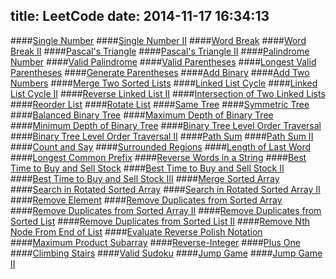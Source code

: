 title: LeetCode
date: 2014-11-17 16:34:13
---

####[Single Number](/-LeetCode-Single-Number/)
####[Single Number II](/-LeetCode-Single-Number-II/)
####[Word Break](/-LeetCode-Word-Break/)
####[Word Break II](/-LeetCode-Word-Break-II/)
####[Pascal's Triangle](/-LeetCode-Pascal-s-Triangle/)
####[Pascal's Triangle II](/-LeetCode-Pascal-s-Triangle-II/)
####[Palindrome Number](/-LeetCode-Palindrome-Number/)
####[Valid Palindrome](/-LeetCode-Valid-Palindrome/)
####[Valid Parentheses](/-LeetCode-Valid-Parentheses/)
####[Longest Valid Parentheses](/-LeetCode-Longest-Valid-Parentheses/)
####[Generate Parentheses](/-LeetCode-Generate-Parentheses/)
####[Add Binary](/-LeetCode-Add-Binary/)
####[Add Two Numbers](/-LeetCode-Add-Two-Numbers/)
####[Merge Two Sorted Lists](/-LeetCode-Merge-Two-Sorted-Lists/)
####[Linked List Cycle](/-LeetCode-Linked-List-Cycle/)
####[Linked List Cycle II](/-LeetCode-Linked-List-Cycle-II/)
####[Reverse Linked List II](/-LeetCode-Reverse-Linked-List-II/)
####[Intersection of Two Linked Lists](/-LeetCode-Intersection-of-Two-Linked-Lists/)
####[Reorder List](/-LeetCode-Reorder-List/)
####[Rotate List](/-LeetCode-Rotate-List/)
####[Same Tree](/-LeetCode-Same-Tree/)
####[Symmetric Tree](/-LeetCode-Symmetric-Tree/)
####[Balanced Binary Tree](/-LeetCode-Balanced-Binary-Tree/)
####[Maximum Depth of Binary Tree](/-LeetCode-Maximum-Depth-of-Binary-Tree/)
####[Minimum Depth of Binary Tree](/-LeetCode-Minimum-Depth-of-Binary-Tree/)
####[Binary Tree Level Order Traversal](/-LeetCode-Binary-Tree-Level-Order-Traversal/)
####[Binary Tree Level Order Traversal II](/-LeetCode-Binary-Tree-Level-Order-Traversal-II/)
####[Path Sum](/-LeetCode-Path-Sum/)
####[Path Sum II](/-LeetCode-Path-Sum-II/)
####[Count and Say](/-LeetCode-Count-and-Say/)
####[Surrounded Regions](/-LeetCode-Surrounded-Regions/)
####[Length of Last Word](/-LeetCode-Length-of-Last-Word/)
####[Longest Common Prefix](/-LeetCode-Longest-Common-Prefix/)
####[Reverse Words in a String](/-LeetCode-Reverse-Words-in-a-String/)
####[Best Time to Buy and Sell Stock](/-LeetCode-Best-Time-to-Buy-and-Sell-Stock/)
####[Best Time to Buy and Sell Stock II](/-LeetCode-Best-Time-to-Buy-and-Sell-Stock-II/)
####[Best Time to Buy and Sell Stock III](/-LeetCode-Best-Time-to-Buy-and-Sell-Stock-III/)
####[Merge Sorted Array](/-LeetCode-Merge-Sorted-Array/)
####[Search in Rotated Sorted Array](/-LeetCode-Search-in-Rotated-Sorted-Array/)
####[Search in Rotated Sorted Array II](/-LeetCode-Search-in-Rotated-Sorted-Array-II/)
####[Remove Element](/-LeetCode-Remove-Element/)
####[Remove Duplicates from Sorted Array](/-LeetCode-Remove-Duplicates-from-Sorted-Array/)
####[Remove Duplicates from Sorted Array II](/-LeetCode-Remove-Duplicates-from-Sorted-Array-II/)
####[Remove Duplicates from Sorted List](/-LeetCode-Remove-Duplicates-from-Sorted-List/)
####[Remove Duplicates from Sorted List II](/-LeetCode-Remove-Duplicates-from-Sorted-List-II/)
####[Remove Nth Node From End of List](/-LeetCode-Remove-Nth-Node-From-End-of-List/)
####[Evaluate Reverse Polish Notation](/-LeetCode-Evaluate-Reverse-Polish-Notation/)
####[Maximum Product Subarray](/-LeetCode-Maximum-Product-Subarray/)
####[Reverse-Integer](/-LeetCode-Reverse-Integer/)
####[Plus One](/-LeetCode-Plus-One/)
####[Climbing Stairs](/-LeetCode-Climbing-Stairs/)
####[Valid Sudoku](/-LeetCode-Valid-Sudoku/)
####[Jump Game](/-LeetCode-Jump-Game/)
####[Jump Game II](/-LeetCode-Jump-Game-II/)
